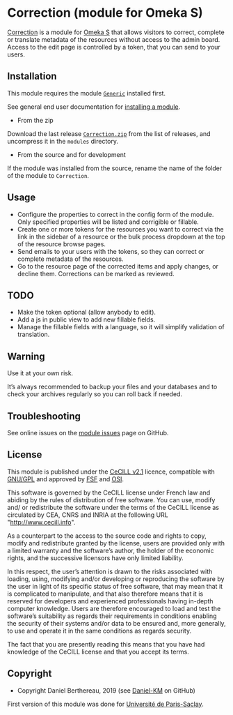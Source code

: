 Correction (module for Omeka S)
===============================

[Correction] is a module for [Omeka S] that allows visitors to correct, complete
or translate metadata of the resources without access to the admin board. Access
to the edit page is controlled by a token, that you can send to your users.


Installation
------------

This module requires the module [`Generic`] installed first.

See general end user documentation for [installing a module].

* From the zip

Download the last release [`Correction.zip`] from the list of releases, and
uncompress it in the `modules` directory.

* From the source and for development

If the module was installed from the source, rename the name of the folder of
the module to `Correction`.


Usage
-----

- Configure the properties to correct in the config form of the module. Only
  specified properties will be listed and corrigible or fillable.
- Create one or more tokens for the resources you want to correct via the link
  in the sidebar of a resource or the bulk process dropdown at the top of the
  resource browse pages.
- Send emails to your users with the tokens, so they can correct or complete
  metadata of the resources.
- Go to the resource page of the corrected items and apply changes, or decline
  them. Corrections can be marked as reviewed.


TODO
----

- Make the token optional (allow anybody to edit).
- Add a js in public view to add new fillable fields.
- Manage the fillable fields with a language, so it will simplify validation of
  translation.


Warning
-------

Use it at your own risk.

It’s always recommended to backup your files and your databases and to check
your archives regularly so you can roll back if needed.


Troubleshooting
---------------

See online issues on the [module issues] page on GitHub.


License
-------

This module is published under the [CeCILL v2.1] licence, compatible with
[GNU/GPL] and approved by [FSF] and [OSI].

This software is governed by the CeCILL license under French law and abiding by
the rules of distribution of free software. You can use, modify and/ or
redistribute the software under the terms of the CeCILL license as circulated by
CEA, CNRS and INRIA at the following URL "http://www.cecill.info".

As a counterpart to the access to the source code and rights to copy, modify and
redistribute granted by the license, users are provided only with a limited
warranty and the software’s author, the holder of the economic rights, and the
successive licensors have only limited liability.

In this respect, the user’s attention is drawn to the risks associated with
loading, using, modifying and/or developing or reproducing the software by the
user in light of its specific status of free software, that may mean that it is
complicated to manipulate, and that also therefore means that it is reserved for
developers and experienced professionals having in-depth computer knowledge.
Users are therefore encouraged to load and test the software’s suitability as
regards their requirements in conditions enabling the security of their systems
and/or data to be ensured and, more generally, to use and operate it in the same
conditions as regards security.

The fact that you are presently reading this means that you have had knowledge
of the CeCILL license and that you accept its terms.


Copyright
---------

* Copyright Daniel Berthereau, 2019 (see [Daniel-KM] on GitHub)

First version of this module was done for [Université de Paris-Saclay].


[Correction]: https://github.com/Daniel-KM/Omeka-S-module-Correction
[Omeka S]: https://omeka.org/s
[`Generic`]: https://github.com/Daniel-KM/Omeka-S-module-Generic
[`Correction.zip`]: https://github.com/Daniel-KM/Omeka-S-module-Correction/releases
[Installing a module]: http://dev.omeka.org/docs/s/user-manual/modules/#installing-modules
[module issues]: https://github.com/Daniel-KM/Omeka-S-module-Correction/issues
[CeCILL v2.1]: https://www.cecill.info/licences/Licence_CeCILL_V2.1-en.html
[GNU/GPL]: https://www.gnu.org/licenses/gpl-3.0.html
[FSF]: https://www.fsf.org
[OSI]: http://opensource.org
[Université de Paris-Saclay]: https://www.universite-paris-saclay.fr
[Daniel-KM]: https://github.com/Daniel-KM "Daniel Berthereau"
